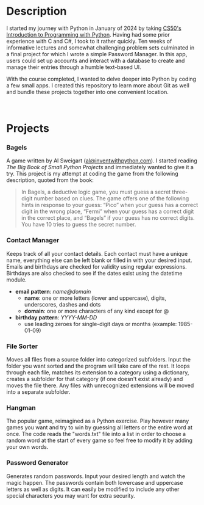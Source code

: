 # **Description**
I started my journey with Python in January of 2024 by taking [CS50's Introduction to Programming with Python](https://www.harvardonline.harvard.edu/course/cs50s-introduction-programming-python). Having had some prior experience with C and C#, I took to it rather quickly. Ten weeks of informative lectures and somewhat challenging problem sets culminated in a final project for which I wrote a simple Password Manager. In this app, users could set up accounts and interact with a database to create and manage their entries through a humble text-based UI. 

With the course completed, I wanted to delve deeper into Python by coding a few small apps. I created this repository to learn more about Git as well and bundle these projects together into one convenient location.

&nbsp;

# **Projects**

### **Bagels**
A game written by Al Sweigart (al@inventwithpython.com). I started reading *The Big Book of Small Python Projects* and immediately wanted to give it a try. This project is my attempt at coding the game from the following description, quoted from the book:
> In Bagels, a deductive logic game, you must guess a secret three-digit number based on clues. The game offers one of the following hints in response to your guess: “Pico” when your guess has a correct digit in the wrong place, “Fermi” when your guess has a correct digit in the correct place, and “Bagels” if your guess has no correct digits. You have 10 tries to guess the secret number.

### **Contact Manager**

Keeps track of all your contact details. Each contact must have a unique name, everything else can be left blank or filled in with your desired input. Emails and birthdays are checked for validity using regular expressions. Birthdays are also checked to see if the dates exist using the datetime module.
- **email pattern**: *name@domain*
  - **name**: one or more letters (lower and uppercase), digits, underscores, dashes and dots
  - **domain**: one or more characters of any kind except for @
- **birthday pattern**: *YYYY-MM-DD*
  - use leading zeroes for single-digit days or months (example: 1985-01-09) 

### **File Sorter**
Moves all files from a source folder into categorized subfolders. Input the folder you want sorted and the program will take care of the rest. It loops through each file, matches its extension to a category using a dictionary, creates a subfolder for that category (if one doesn't exist already) and moves the file there. Any files with unrecognized extensions will be moved into a separate subfolder.

### **Hangman**
The popular game, reimagined as a Python exercise. Play however many games you want and try to win by guessing all letters or the entire word at once. The code reads the "words.txt" file into a list in order to choose a random word at the start of every game so feel free to modify it by adding your own words.

### **Password Generator**
Generates random passwords. Input your desired length and watch the magic happen. The passwords contain both lowercase and uppercase letters as well as digits. It can easily be modified to include any other special characters you may want for extra security.
